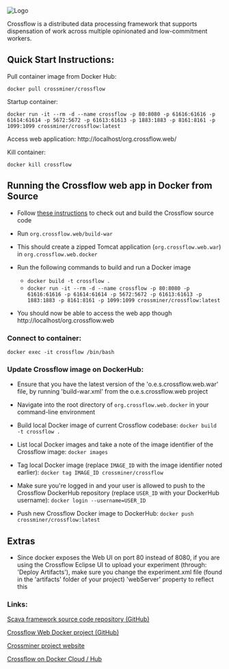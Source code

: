 ![Logo](../crossflow_96dpi.png)

Crossflow is a distributed data processing framework that supports dispensation of work across multiple opinionated and low-commitment workers.

## Quick Start Instructions:

Pull container image from Docker Hub:

`docker pull crossminer/crossflow`

Startup container:

`docker run -it --rm -d --name crossflow -p 80:8080 -p 61616:61616 -p 61614:61614 -p 5672:5672 -p 61613:61613 -p 1883:1883 -p 8161:8161 -p 1099:1099 crossminer/crossflow:latest`

Access web application:
http://localhost/org.crossflow.web/

Kill container:

`docker kill crossflow`

## Running the Crossflow web app in Docker from Source
- Follow [these instructions](https://github.com/crossminer/scava/blob/crossflow/crossflow/README.md) to check out and build the Crossflow source code

- Run `org.crossflow.web/build-war`

- This should create a zipped Tomcat application (`org.crossflow.web.war`) in `org.crossflow.web.docker`

- Run the following commands to build and run a Docker image
	- `docker build -t crossflow .`
	- `docker run -it --rm -d --name crossflow -p 80:8080 -p 61616:61616 -p 61614:61614 -p 5672:5672 -p 61613:61613 -p 1883:1883 -p 8161:8161 -p 1099:1099 crossminer/crossflow:latest`
	
- You should now be able to access the web app though http://localhost/org.crossflow.web


### Connect to container:
`docker exec -it crossflow /bin/bash`


### Update Crossflow image on DockerHub:

- Ensure that you have the latest version of the 'o.e.s.crossflow.web.war' file, by running 'build-war.xml' from the o.e.s.crossflow.web project

- Navigate into the root directory of `org.crossflow.web.docker` in your command-line environment

- Build local Docker image of current Crossflow codebase:
`docker build -t crossflow .`

- List local Docker images and take a note of the image identifier of the Crossflow image:
`docker images`

- Tag local Docker image (replace `IMAGE_ID` with the image identifier noted earlier):
`docker tag IMAGE_ID crossminer/crossflow`

- Make sure you're logged in and your user is allowed to push to the Crossflow DockerHub repository (replace `USER_ID` with your DockerHub username):
`docker login --username=USER_ID`

- Push new Crossflow Docker image to DockerHub:
`docker push crossminer/crossflow:latest`

## Extras

- Since docker exposes the Web UI on port 80 instead of 8080, if you are using the Crossflow Eclipse UI to upload your experiment (through: 'Deploy Artifacts'), make sure you change the experiment.xml file (found in the 'artifacts' folder of your project) 'webServer' property to reflect this 

### Links:

[Scava framework source code repository (GitHub)](https://github.com/crossminer/scava/tree/crossflow/crossflow)

[Crossflow Web Docker project (GitHub)](https://github.com/crossminer/scava/tree/crossflow/crossflow/org.crossflow.web.docker)

[Crossminer project website](https://www.crossminer.org)

[Crossflow on Docker Cloud / Hub](https://cloud.docker.com/repository/docker/crossminer/crossflow)
